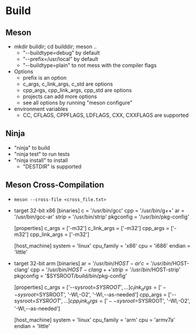 # Build

## Meson

 - mkdir buildir; cd builddir; meson ..
   - "--buildtype=debug" by default
   - "--prefix=/usr/local" by default
   - "--buildtype=plain" to not mess with the compiler flags
 - Options
   - prefix is an option
   - c_args, c_link_args, c_std are options
   - cpp_args, cpp_link_args, cpp_std are options
   - projects can add more options
   - see all options by running "meson configure"
 - environment variables
   - CC, CFLAGS, CPPFLAGS, LDFLAGS, CXX, CXXFLAGS are supported

## Ninja

 - "ninja" to build
 - "ninja test" to run tests
 - "ninja install" to install
   - "DESTDIR" is supported

## Meson Cross-Compilation

 - `meson --cross-file <cross_file.txt>`
 - target 32-bit x86
    [binaries]
    c = '/usr/bin/gcc'
    cpp = '/usr/bin/g++'
    ar = '/usr/bin/gcc-ar'
    strip = '/usr/bin/strip'
    pkgconfig = '/usr/bin/pkg-config'
    
    [properties]
    c_args = ['-m32']
    c_link_args = ['-m32']
    cpp_args = ['-m32']
    cpp_link_args = ['-m32']
    
    [host_machine]
    system = 'linux'
    cpu_family = 'x86'
    cpu = 'i686'
    endian = 'little'
 - target 32-bit arm
    [binaries]
    ar = '/usr/bin/$HOST-ar'
    c = '/usr/bin/$HOST-clang'
    cpp = '/usr/bin/$HOST-clang++'
    strip = '/usr/bin/$HOST-strip'
    pkgconfig = '$SYSROOT/build/bin/pkg-config'
    
    [properties]
    c_args = ['--sysroot=$SYSROOT', ...]
    c_link_args = ['--sysroot=$SYSROOT', '-Wl,-O2', '-Wl,--as-needed']
    cpp_args = ['--sysroot=$SYSROOT', ...]
    cpp_link_args = ['--sysroot=$SYSROOT', '-Wl,-O2', '-Wl,--as-needed']
    
    [host_machine]
    system = 'linux'
    cpu_family = 'arm'
    cpu = 'armv7a'
    endian = 'little'

